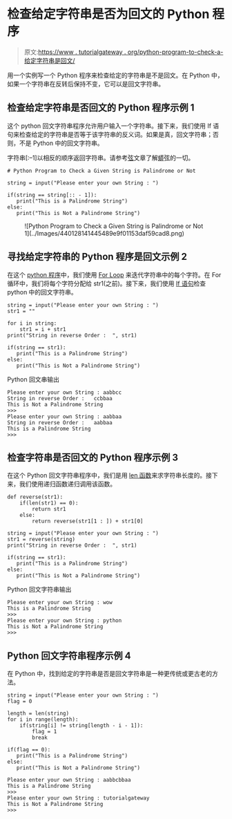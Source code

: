 # 检查给定字符串是否为回文的 Python 程序

> 原文:[https://www . tutorialgateway . org/python-program-to-check-a-给定字符串是回文/](https://www.tutorialgateway.org/python-program-to-check-a-given-string-is-palindrome/)

用一个实例写一个 Python 程序来检查给定的字符串是不是回文。在 Python 中，如果一个字符串在反转后保持不变，它可以是回文字符串。

## 检查给定字符串是否回文的 Python 程序示例 1

这个 python 回文字符串程序允许用户输入一个字符串。接下来，我们使用 If 语句来检查给定的字符串是否等于该字符串的反义词。如果是真，回文字符串；否则，不是 Python 中的回文字符串。

字符串[:–1]以相反的顺序返回字符串。请参考[弦](https://www.tutorialgateway.org/python-string/)文章了解[蟒](https://www.tutorialgateway.org/python-tutorial/)弦的一切。

```
# Python Program to Check a Given String is Palindrome or Not

string = input("Please enter your own String : ")

if(string == string[:: - 1]):
   print("This is a Palindrome String")
else:
   print("This is Not a Palindrome String")
```

<figure class="wp-block-image">![Python Program to Check a Given String is Palindrome or Not 1](../Images/440128141445489e9f01153daf59cad8.png)</figure>

## 寻找给定字符串的 Python 程序是回文示例 2

在这个 [python 程序](https://www.tutorialgateway.org/python-programming-examples/)中，我们使用 [For Loop](https://www.tutorialgateway.org/python-for-loop/) 来迭代字符串中的每个字符。在 For 循环中，我们将每个字符分配给 str1(之前)。接下来，我们使用 [If 语句](https://www.tutorialgateway.org/python-if-statement/)检查 python 中的回文字符串。

```
string = input("Please enter your own String : ")
str1 = ""

for i in string:
    str1 = i + str1  
print("String in reverse Order :  ", str1)

if(string == str1):
   print("This is a Palindrome String")
else:
   print("This is Not a Palindrome String")
```

Python 回文串输出

```
Please enter your own String : aabbcc
String in reverse Order :   ccbbaa
This is Not a Palindrome String
>>> 
Please enter your own String : aabbaa
String in reverse Order :   aabbaa
This is a Palindrome String
>>> 
```

## 检查字符串是否回文的 Python 程序示例 3

在这个 Python 回文字符串程序中，我们是用 [len 函数](https://www.tutorialgateway.org/python-len-function/)来求字符串长度的。接下来，我们使用递归函数递归调用该函数。

```
def reverse(str1):
    if(len(str1) == 0):
        return str1
    else:
        return reverse(str1[1 : ]) + str1[0]

string = input("Please enter your own String : ")
str1 = reverse(string)
print("String in reverse Order :  ", str1)

if(string == str1):
   print("This is a Palindrome String")
else:
   print("This is Not a Palindrome String")
```

Python 回文字符串输出

```
Please enter your own String : wow
This is a Palindrome String
>>> 
Please enter your own String : python
This is Not a Palindrome String
>>> 
```

## Python 回文字符串程序示例 4

在 Python 中，找到给定的字符串是否是回文字符串是一种更传统或更古老的方法。

```
string = input("Please enter your own String : ")
flag = 0

length = len(string)
for i in range(length):
    if(string[i] != string[length - i - 1]):
        flag = 1
        break

if(flag == 0):
   print("This is a Palindrome String")
else:
   print("This is Not a Palindrome String")
```

```
Please enter your own String : aabbcbbaa
This is a Palindrome String
>>> 
Please enter your own String : tutorialgateway
This is Not a Palindrome String
>>>
```